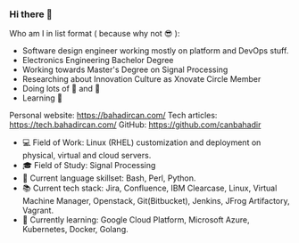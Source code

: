 ### Hi there 👋

Who am I in list format ( because why not 😎 ):
- Software design engineer working mostly on platform and DevOps stuff. 
- Electronics Engineering Bachelor Degree
- Working towards Master's Degree on Signal Processing 
- Researching about Innovation Culture as Xnovate Circle Member
- Doing lots of 🚴 and 🏃 
- Learning 🎸

Personal website: https://bahadircan.com/
Tech articles: https://tech.bahadircan.com/
GitHub: https://github.com/canbahadir


- 💻 Field of Work: Linux (RHEL) customization and deployment on physical, virtual and cloud servers. 
- 🎓 Field of Study: Signal Processing
- 📄 Current language skillset: Bash, Perl, Python.
- 📚 Current tech stack: Jira, Confluence, IBM Clearcase, Linux, Virtual Machine Manager, Openstack, Git(Bitbucket), Jenkins, JFrog Artifactory, Vagrant.
- 🌱 Currently learning: Google Cloud Platform, Microsoft Azure, Kubernetes, Docker, Golang.

<!--
**canbahadir/canbahadir** is a ✨ _special_ ✨ repository because its `README.md` (this file) appears on your GitHub profile.

Here are some ideas to get you started:

- 🔭 I’m currently working on ...
- 🌱 I’m currently learning ...
- 👯 I’m looking to collaborate on ...
- 🤔 I’m looking for help with ...
- 💬 Ask me about ...
- 📫 How to reach me: ...
- 😄 Pronouns: ...
- ⚡ Fun fact: ...
-->
